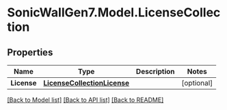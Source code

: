 # SonicWallGen7.Model.LicenseCollection

## Properties

Name | Type | Description | Notes
------------ | ------------- | ------------- | -------------
**License** | [**LicenseCollectionLicense**](LicenseCollectionLicense.md) |  | [optional] 

[[Back to Model list]](../README.md#documentation-for-models) [[Back to API list]](../README.md#documentation-for-api-endpoints) [[Back to README]](../README.md)

